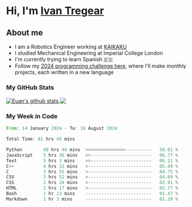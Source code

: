 # Hi, I'm [Ivan Tregear](https://www.linkedin.com/in/ivantregear/)

## About me

* I am a Robotics Engineer working at [KAIKAKU](https://github.com/KAIKAKU-AI)
* I studied Mechanical Engineering at Imperial College London
* I'm currently trying to learn Spanish :es:
* Follow my [2024 programming challenge here](https://github.com/ITregear?tab=repositories), where I'll make monthly projects, each written in a new language


### My GitHub Stats

<a href="#my-github-stats">
  <img align="center" src="https://github-readme-stats.vercel.app/api?username=itregear&count_private=true&show_icons=true&include_all_commits=true&theme=material-palenight" alt="Euan's github stats" />
</a>

<a href="#my-github-stats">
  <img align="center" src="https://github-readme-stats.vercel.app/api/top-langs/?username=itregear&layout=compact&theme=material-palenight" />
</a>

### My Week in Code
<!--START_SECTION:waka-->

```rust
From: 14 January 2024 - To: 16 August 2024

Total Time: 81 hrs 45 mins

Python        48 hrs 40 mins  >>>>>>>>>>>>>>>----------   58.81 %
JavaScript    5 hrs 36 mins   >>-----------------------   06.77 %
Text          5 hrs 3 mins    >>-----------------------   06.11 %
C++           4 hrs 32 mins   >------------------------   05.49 %
C             3 hrs 55 mins   >------------------------   04.75 %
CSV           3 hrs 52 mins   >------------------------   04.69 %
CSS           2 hrs 24 mins   >------------------------   02.91 %
HTML          2 hrs 17 mins   >------------------------   02.77 %
Bash          1 hr 13 mins    -------------------------   01.47 %
Markdown      1 hr 3 mins     -------------------------   01.29 %
```

<!--END_SECTION:waka-->
